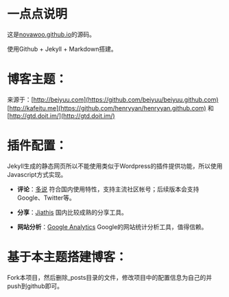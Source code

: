 一点点说明
===

这是[novawoo.github.io](http://novawoo.github.io)的源码。

使用Github + Jekyll + Markdown搭建。

博客主题：
===

来源于：[http://beiyuu.com](https://github.com/beiyuu/beiyuu.github.com) [http://kafeitu.me](https://github.com/henryyan/henryyan.github.com) 和 [http://gtd.doit.im/](http://gtd.doit.im/) 


插件配置：
===

Jekyll生成的静态网页所以不能使用类似于Wordpress的插件提供功能，所以使用Javascript方式实现。

* **评论**：[多说](http://duoshuo.com) 符合国内使用特性，支持主流社区帐号；后续版本会支持Google、Twitter等。

* **分享**：[Jiathis](http://www.jiathis.com/) 国内比较成熟的分享工具。

* **网站分析**：[Google Analytics](http://www.google.com/analytics/) Google的网站统计分析工具，值得信赖。

基于本主题搭建博客：
===

Fork本项目，然后删除_posts目录的文件，修改项目中的配置信息为自己的并push到github即可。
